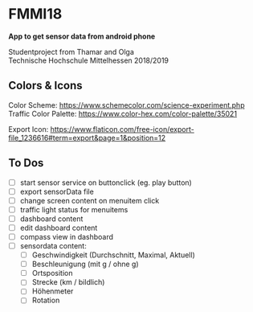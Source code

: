 # FMMI18

**App to get sensor data from android phone**

Studentproject from Thamar and Olga  
Technische Hochschule Mittelhessen 2018/2019

## Colors & Icons

Color Scheme: https://www.schemecolor.com/science-experiment.php  
Traffic Color Palette: https://www.color-hex.com/color-palette/35021

Export Icon: https://www.flaticon.com/free-icon/export-file_1236616#term=export&page=1&position=12

## To Dos

- [ ] start sensor service on buttonclick (eg. play button)
- [ ] export sensorData file
- [ ] change screen content on menuitem click
- [ ] traffic light status for menuitems
- [ ] dashboard content
- [ ] edit dashboard content
- [ ] compass view in dashboard
- [ ] sensordata content:
    - [ ] Geschwindigkeit (Durchschnitt, Maximal, Aktuell)
    - [ ] Beschleunigung (mit g / ohne g)
    - [ ] Ortsposition
    - [ ] Strecke (km / bildlich)
    - [ ] Höhenmeter
    - [ ] Rotation
